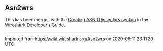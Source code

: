 ## Asn2wrs

This has been merged with the [Creating ASN.1 Dissectors section](https://www.wireshark.org/docs/wsdg_html_chunked/CreatingAsn1Dissectors.html) in the [Wireshark Developer's Guide](https://www.wireshark.org/docs/wsdg_html_chunked).

---

Imported from https://wiki.wireshark.org/Asn2wrs on 2020-08-11 23:11:20 UTC
